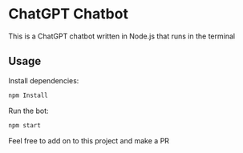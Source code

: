 # ChatGPT Chatbot

This is a ChatGPT chatbot written in Node.js that runs in the terminal

## Usage

Install dependencies:

```bash
npm Install
```

Run the bot:

```bash
npm start
```

Feel free to add on to this project and make a PR

